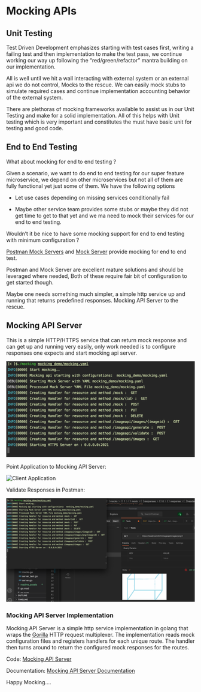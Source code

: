 # Mocking APIs

## Unit Testing

Test Driven Development emphasizes starting with test cases first, writing a failing test and then implementation to make the test pass, we continue working our way up following the “red/green/refactor” mantra building on our implementation.

All is well until we hit a wall interacting with external system or an external api we do not control, Mocks to the rescue. We can easily mock stubs to simulate required cases and  continue implementation accounting behavior of the external system.

There are plethoras of mocking frameworks available to assist us in our Unit Testing and make for a solid implementation. All of this helps with Unit testing which is very important and constitutes the must have basic unit for testing and good code.

## End to End Testing

What about mocking for end to end testing ?

Given a scenario, we want to do end to end testing for our super feature microservice, we depend on other microservices but not all of them are fully functional yet just some of them. We have the following options

- Let use cases depending on missing services conditionally fail

- Maybe other service team provides some stubs or maybe they did not get time to get to that yet and we ma need to mock their services for our end to end testing.

Wouldn’t it be nice to have some mocking support for end to end testing with minimum configuration ?

[Postman Mock Servers](https://learning.postman.com/docs/designing-and-developing-your-api/mocking-data/setting-up-mock/ "Postman Mock Servers") and [Mock Server](https://www.mock-server.com "Mock Server") provide mocking for end to end test.

Postman and Mock Server are excellent mature solutions and should be leveraged where needed, Both of these require fair bit of configuration to get started though.

Maybe one needs something much simpler, a simple http service up and running that returns predefined responses. Mocking API Server to the rescue.

## Mocking API Server

This is a simple HTTP/HTTPS service that can return mock response and can get up and running very easily, only work needed is to configure responses one expects and start mocking api server.

![Starting Mocking API Server](./readme_assets/start_mocking.png)

Point Application to Mocking API Server:

![Client Application](./readme_assets/ImageAPIClient.gif)

Validate Responses in Postman:

![PostMan Application](./readme_assets/postman_validations.png)

### Mocking API Server Implementation

Mocking API Server is a simple http service implementation in golang that wraps the [Gorilla](https://github.com/gorilla/mux "Gorilla") HTTP request multiplexer. The implementation reads mock configuration files and registers handlers for each unique route. The handler then turns around to return the configured mock responses for the routes.

Code: [Mocking API Server](https://github.com/MalcolmPereira/mocking "Mocking API Server")

Documentation: [Mocking API Server Documentation](https://github.com/MalcolmPereira/mocking/blob/main/MockingDocumentation.md "Mocking API Server Documentation")


Happy Mocking....
